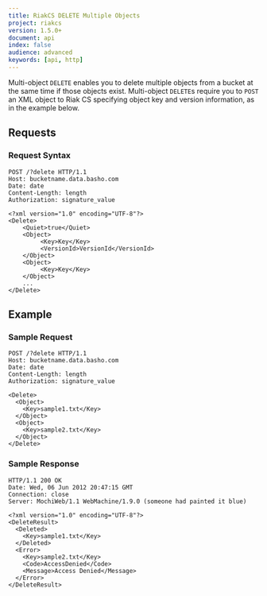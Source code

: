 ```yaml
---
title: RiakCS DELETE Multiple Objects
project: riakcs
version: 1.5.0+
document: api
index: false
audience: advanced
keywords: [api, http]
---
```


Multi-object `DELETE` enables you to delete multiple objects from a
bucket at the same time if those objects exist. Multi-object `DELETE`s
require you to `POST` an XML object to Riak CS specifying object key
and version information, as in the example below.

## Requests

### Request Syntax

```
POST /?delete HTTP/1.1
Host: bucketname.data.basho.com
Date: date
Content-Length: length
Authorization: signature_value

<?xml version="1.0" encoding="UTF-8"?>
<Delete>
    <Quiet>true</Quiet>
    <Object>
         <Key>Key</Key>
         <VersionId>VersionId</VersionId>
    </Object>
    <Object>
         <Key>Key</Key>
    </Object>
    ...
</Delete>
```

## Example

### Sample Request

```
POST /?delete HTTP/1.1
Host: bucketname.data.basho.com
Date: date
Content-Length: length
Authorization: signature_value

<Delete>
  <Object>
    <Key>sample1.txt</Key>
  </Object>
  <Object>
    <Key>sample2.txt</Key>
  </Object>
</Delete>
```

### Sample Response

```
HTTP/1.1 200 OK
Date: Wed, 06 Jun 2012 20:47:15 GMT
Connection: close
Server: MochiWeb/1.1 WebMachine/1.9.0 (someone had painted it blue)

<?xml version="1.0" encoding="UTF-8"?>
<DeleteResult>
  <Deleted>
    <Key>sample1.txt</Key>
  </Deleted>
  <Error>
    <Key>sample2.txt</Key>
    <Code>AccessDenied</Code>
    <Message>Access Denied</Message>
  </Error>
</DeleteResult>
```